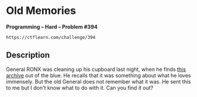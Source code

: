 # Old Memories

**Programming – Hard – Problem #394**

`https://ctflearn.com/challenge/394`


## Description

General RONX was cleaning up his cupboard last night, when he finds
[this archive](./extra) out of the blue. He recalls that it was something about
what he loves immensely. But the old General does not remember what it was. He
sent this to me but I don't know what to do with it. Can you find it out?
